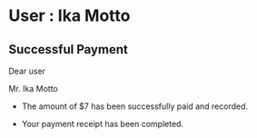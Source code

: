 User : Ika Motto
=============

Successful Payment
---------------------

Dear user

Mr. Ika Motto

* The amount of $7 has been successfully paid and recorded.
* Your payment receipt has been completed.








  
  ##
